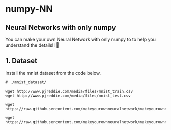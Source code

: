 # numpy-NN
## Neural Networks with only numpy
You can make your own Neural Network with only numpy to to help you understand the details!! :sushi:
## 1. Dataset

Install the mnist dataset from the code below.
``` 
# ./mnist_dataset/

wget http://www.pjreddie.com/media/files/mnist_train.csv
wget http://www.pjreddie.com/media/files/mnist_test.csv

wget https://raw.githubusercontent.com/makeyourownneuralnetwork/makeyourownneuralnetwork/master/mnist_dataset/mnist_train_100.csv

wget https://raw.githubusercontent.com/makeyourownneuralnetwork/makeyourownneuralnetwork/master/mnist_dataset/mnist_test_10.csv
```